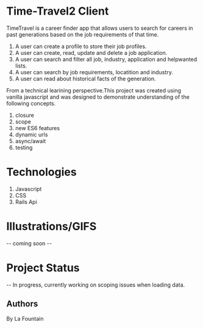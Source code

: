 # Time-Travel2 Client

TimeTravel is a career finder app that allows users to search for careers in past generations based on the job requirements of that time.

1. A user can create a profile to store their job profiles.
2. A user can create, read, update and delete a job application.
3. A user can search and filter all job, industry, application and helpwanted lists.
4. A user can search by job requirements, locatition and industry.
5. A user can read about historical facts of the generation.

From a technical learining perspective.This project was created using vanilla javascript and was designed to demonstrate understanding of the following concepts.

1. closure
2. scope
3. new ES6 features
4. dynamic urls
5. async/await
6. testing

# Technologies

1. Javascript
2. CSS
3. Rails Api

# Illustrations/GIFS
  -- coming soon --
  

# Project Status

-- In progress, currently working on scoping issues when loading data.

## Authors

By La Fountain
